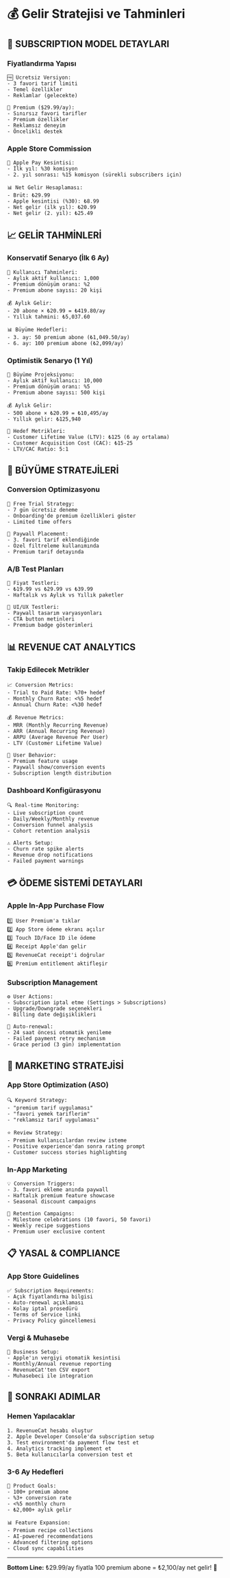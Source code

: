 # 💰 Gelir Stratejisi ve Tahminleri

## 🎯 **SUBSCRIPTION MODEL DETAYLARI**

### Fiyatlandırma Yapısı
```
🆓 Ücretsiz Versiyon:
- 3 favori tarif limiti
- Temel özellikler
- Reklamlar (gelecekte)

💎 Premium ($29.99/ay):
- Sınırsız favori tarifler
- Premium özellikler
- Reklamsız deneyim
- Öncelikli destek
```

### Apple Store Commission
```
💸 Apple Pay Kesintisi:
- İlk yıl: %30 komisyon
- 2. yıl sonrası: %15 komisyon (sürekli subscribers için)

📊 Net Gelir Hesaplaması:
- Brüt: ₺29.99
- Apple kesintisi (%30): ₺8.99
- Net gelir (ilk yıl): ₺20.99
- Net gelir (2. yıl): ₺25.49
```

## 📈 **GELİR TAHMİNLERİ**

### Konservatif Senaryo (İlk 6 Ay)
```
📱 Kullanıcı Tahminleri:
- Aylık aktif kullanıcı: 1,000
- Premium dönüşüm oranı: %2
- Premium abone sayısı: 20 kişi

💰 Aylık Gelir:
- 20 abone × ₺20.99 = ₺419.80/ay
- Yıllık tahmini: ₺5,037.60

📊 Büyüme Hedefleri:
- 3. ay: 50 premium abone (₺1,049.50/ay)
- 6. ay: 100 premium abone (₺2,099/ay)
```

### Optimistik Senaryo (1 Yıl)
```
📱 Büyüme Projeksiyonu:
- Aylık aktif kullanıcı: 10,000
- Premium dönüşüm oranı: %5
- Premium abone sayısı: 500 kişi

💰 Aylık Gelir:
- 500 abone × ₺20.99 = ₺10,495/ay
- Yıllık gelir: ₺125,940

🎯 Hedef Metrikleri:
- Customer Lifetime Value (LTV): ₺125 (6 ay ortalama)
- Customer Acquisition Cost (CAC): ₺15-25
- LTV/CAC Ratio: 5:1
```

## 🚀 **BÜYÜME STRATEJİLERİ**

### Conversion Optimizasyonu
```
🎪 Free Trial Strategy:
- 7 gün ücretsiz deneme
- Onboarding'de premium özellikleri göster
- Limited time offers

🎯 Paywall Placement:
- 3. favori tarif eklendiğinde
- Özel filtreleme kullanımında
- Premium tarif detayında
```

### A/B Test Planları
```
💸 Fiyat Testleri:
- ₺19.99 vs ₺29.99 vs ₺39.99
- Haftalık vs Aylık vs Yıllık paketler

🎨 UI/UX Testleri:
- Paywall tasarım varyasyonları
- CTA button metinleri
- Premium badge gösterimleri
```

## 📊 **REVENUE CAT ANALYTICS**

### Takip Edilecek Metrikler
```
📈 Conversion Metrics:
- Trial to Paid Rate: %70+ hedef
- Monthly Churn Rate: <%5 hedef
- Annual Churn Rate: <%30 hedef

💰 Revenue Metrics:
- MRR (Monthly Recurring Revenue)
- ARR (Annual Recurring Revenue)
- ARPU (Average Revenue Per User)
- LTV (Customer Lifetime Value)

👥 User Behavior:
- Premium feature usage
- Paywall show/conversion events
- Subscription length distribution
```

### Dashboard Konfigürasyonu
```
🔍 Real-time Monitoring:
- Live subscription count
- Daily/Weekly/Monthly revenue
- Conversion funnel analysis
- Cohort retention analysis

⚠️ Alerts Setup:
- Churn rate spike alerts
- Revenue drop notifications
- Failed payment warnings
```

## 💳 **ÖDEME SİSTEMİ DETAYLARI**

### Apple In-App Purchase Flow
```
1️⃣ User Premium'a tıklar
2️⃣ App Store ödeme ekranı açılır
3️⃣ Touch ID/Face ID ile ödeme
4️⃣ Receipt Apple'dan gelir
5️⃣ RevenueCat receipt'i doğrular
6️⃣ Premium entitlement aktifleşir
```

### Subscription Management
```
⚙️ User Actions:
- Subscription iptal etme (Settings > Subscriptions)
- Upgrade/Downgrade seçenekleri
- Billing date değişiklikleri

🔄 Auto-renewal:
- 24 saat öncesi otomatik yenileme
- Failed payment retry mechanism
- Grace period (3 gün) implementation
```

## 🎯 **MARKETING STRATEJİSİ**

### App Store Optimization (ASO)
```
🔍 Keyword Strategy:
- "premium tarif uygulaması"
- "favori yemek tariflerim"
- "reklamsız tarif uygulaması"

⭐ Review Strategy:
- Premium kullanıcılardan review isteme
- Positive experience'dan sonra rating prompt
- Customer success stories highlighting
```

### In-App Marketing
```
💡 Conversion Triggers:
- 3. favori ekleme anında paywall
- Haftalık premium feature showcase
- Seasonal discount campaigns

🎁 Retention Campaigns:
- Milestone celebrations (10 favori, 50 favori)
- Weekly recipe suggestions
- Premium user exclusive content
```

## 📋 **YASAL & COMPLIANCE**

### App Store Guidelines
```
✅ Subscription Requirements:
- Açık fiyatlandırma bilgisi
- Auto-renewal açıklaması
- Kolay iptal prosedürü
- Terms of Service linki
- Privacy Policy güncellemesi
```

### Vergi & Muhasebe
```
💼 Business Setup:
- Apple'ın vergiyi otomatik kesintisi
- Monthly/Annual revenue reporting
- RevenueCat'ten CSV export
- Muhasebeci ile integration
```

## 🚀 **SONRAKI ADIMLAR**

### Hemen Yapılacaklar
```
1. RevenueCat hesabı oluştur
2. Apple Developer Console'da subscription setup
3. Test environment'da payment flow test et
4. Analytics tracking implement et
5. Beta kullanıcılarla conversion test et
```

### 3-6 Ay Hedefleri
```
🎯 Product Goals:
- 100+ premium abone
- %3+ conversion rate
- <%5 monthly churn
- ₺2,000+ aylık gelir

📊 Feature Expansion:
- Premium recipe collections
- AI-powered recommendations
- Advanced filtering options
- Cloud sync capabilities
```

---

**Bottom Line:** ₺29.99/ay fiyatla 100 premium abone = ₺2,100/ay net gelir! 🎉 